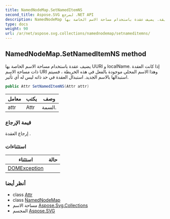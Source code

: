 ```yaml
---
title: NamedNodeMap.SetNamedItemNS
second_title: Aspose.SVG لمرجع .NET API
description: NamedNodeMap طريقة. يضيف عقدة باستخدام مساحة الاسم الخاصة بها UURI و localName. إذا كانت العقدة ذات مساحة الاسم URI وهذا الاسم المحلي موجودة بالفعل في هذه الخريطة  فسيتم استبدالها بالاسم الجديد. استبدال العقدة في حد ذاته ليس له أي تأثير.
type: docs
weight: 90
url: /ar/net/aspose.svg.collections/namednodemap/setnameditemns/
---
```

## NamedNodeMap.SetNamedItemNS method

يضيف عقدة باستخدام مساحة الاسم الخاصة بها UURI و localName. إذا كانت العقدة ذات مساحة الاسم URI وهذا الاسم المحلي موجودة بالفعل في هذه الخريطة ، فسيتم استبدالها بالاسم الجديد. استبدال العقدة في حد ذاته ليس له أي تأثير.

```csharp
public Attr SetNamedItemNS(Attr attr)
```

| معامل | يكتب | وصف |
| --- | --- | --- |
| attr | Attr | السمة. |

### قيمة الإرجاع

إرجاع العقدة .

### استثناءات

| استثناء | حالة |
| --- | --- |
| [DOMException](../../../aspose.svg.dom/domexception/) |  |

### أنظر أيضا

* class [Attr](../../../aspose.svg.dom/attr/)
* class [NamedNodeMap](../)
* مساحة الاسم [Aspose.Svg.Collections](../../namednodemap/)
* المجسم [Aspose.SVG](../../../)


